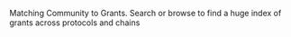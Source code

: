 Matching Community to Grants.
Search or browse to find a huge index of grants across protocols and chains